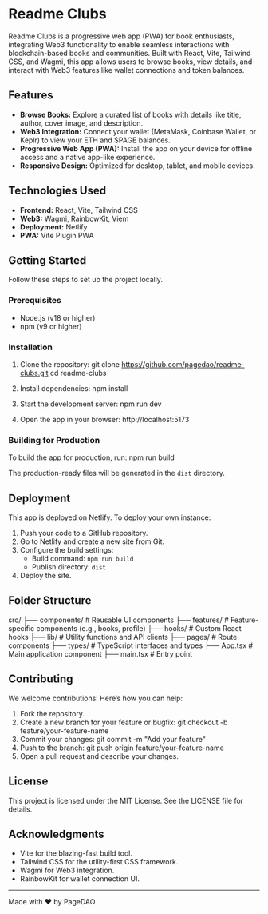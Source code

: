 # Readme Clubs

Readme Clubs is a progressive web app (PWA) for book enthusiasts, integrating Web3 functionality to enable seamless interactions with blockchain-based books and communities. Built with React, Vite, Tailwind CSS, and Wagmi, this app allows users to browse books, view details, and interact with Web3 features like wallet connections and token balances.

## Features

- **Browse Books:** Explore a curated list of books with details like title, author, cover image, and description.
- **Web3 Integration:** Connect your wallet (MetaMask, Coinbase Wallet, or Keplr) to view your ETH and $PAGE balances.
- **Progressive Web App (PWA):** Install the app on your device for offline access and a native app-like experience.
- **Responsive Design:** Optimized for desktop, tablet, and mobile devices.

## Technologies Used

- **Frontend:** React, Vite, Tailwind CSS
- **Web3:** Wagmi, RainbowKit, Viem
- **Deployment:** Netlify
- **PWA:** Vite Plugin PWA

## Getting Started

Follow these steps to set up the project locally.

### Prerequisites

- Node.js (v18 or higher)
- npm (v9 or higher)

### Installation

1. Clone the repository:
   git clone https://github.com/pagedao/readme-clubs.git
   cd readme-clubs

2. Install dependencies:
   npm install

3. Start the development server:
   npm run dev

4. Open the app in your browser:
   http://localhost:5173

### Building for Production

To build the app for production, run:
npm run build

The production-ready files will be generated in the `dist` directory.

## Deployment

This app is deployed on Netlify. To deploy your own instance:

1. Push your code to a GitHub repository.
2. Go to Netlify and create a new site from Git.
3. Configure the build settings:
   - Build command: `npm run build`
   - Publish directory: `dist`
4. Deploy the site.

## Folder Structure

src/
├── components/       # Reusable UI components
├── features/         # Feature-specific components (e.g., books, profile)
├── hooks/            # Custom React hooks
├── lib/              # Utility functions and API clients
├── pages/            # Route components
├── types/            # TypeScript interfaces and types
├── App.tsx           # Main application component
├── main.tsx          # Entry point

## Contributing

We welcome contributions! Here’s how you can help:

1. Fork the repository.
2. Create a new branch for your feature or bugfix:
   git checkout -b feature/your-feature-name
3. Commit your changes:
   git commit -m "Add your feature"
4. Push to the branch:
   git push origin feature/your-feature-name
5. Open a pull request and describe your changes.

## License

This project is licensed under the MIT License. See the LICENSE file for details.

## Acknowledgments

- Vite for the blazing-fast build tool.
- Tailwind CSS for the utility-first CSS framework.
- Wagmi for Web3 integration.
- RainbowKit for wallet connection UI.

---

Made with ❤️ by PageDAO
